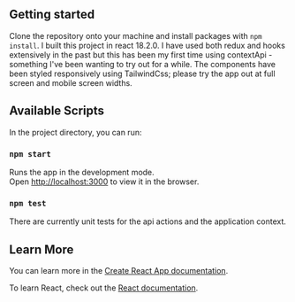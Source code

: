 ## Getting started

Clone the repository onto your machine and install packages with `npm install`.
I built this project in react 18.2.0. I have used both redux and hooks extensively in the past but this has been my first time using contextApi - something I've been wanting to try out for a while.
The components have been styled responsively using TailwindCss; please try the app out at full screen and mobile screen widths.

## Available Scripts

In the project directory, you can run:

### `npm start`

Runs the app in the development mode.\
Open [http://localhost:3000](http://localhost:3000) to view it in the browser.

### `npm test`

There are currently unit tests for the api actions and the application context.

## Learn More

You can learn more in the [Create React App documentation](https://facebook.github.io/create-react-app/docs/getting-started).

To learn React, check out the [React documentation](https://reactjs.org/).
